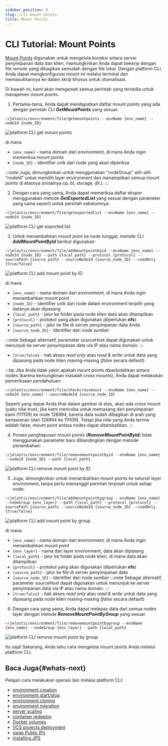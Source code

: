 ```yaml
---
sidebar_position: 9
slug: /cli-mount-points
title: Mount Points
---
```

# CLI Tutorial: Mount Points

[Mount Points](https://docs.dewacloud.com/docs/mount-points) digunakan untuk mengelola koneksi antara server penyimpanan data dan klien, memungkinkan Anda dapat bekerja dengan file remote yang dibagikan semudah dengan file lokal. Dengan platform CLI, Anda dapat mengkonfigurasi mount ini melalui terminal dan memasukkannya ke dalam skrip khusus untuk otomatisasi.

Di bawah ini, kami akan mengamati semua perintah yang tersedia untuk manajemen mount points.

1. Pertama-tama, Anda dapat mendapatkan daftar mount points yang ada dengan perintah CLI _**GetMountPoints**_ yang sesuai:

```
~/jelastic/environment/file/getmountpoints --envName {env_name} --nodeId {node_ID}
```

![platform CLI get mount points](#)

di mana

  * `{env_name}` \- nama domain dari environment, di mana Anda ingin memeriksa mount points
  * `{node_ID}` \- identifier unik dari node yang akan diperiksa 

:::note
Juga, dimungkinkan untuk menggunakan "nodeGroup" alih-alih "nodeId" untuk memilih layer environment dan menampilkan semua mount points di atasnya (misalnya cp, bl, storage, dll.). 
:::

2. Dengan cara yang sama, Anda dapat memeriksa daftar ekspor menggunakan metode _**GetExportedList**_ yang sesuai dengan parameter yang sama seperti untuk perintah sebelumnya:

```
~/jelastic/environment/file/getexportedlist --envName {env_name} --nodeId {node_ID}
```

![platform CLI get exported list](#)

3. Untuk menambahkan mount point ke node tunggal, metode CLI _**AddMountPointById**_ berikut digunakan:

```
~/jelastic/environment/file/addmountpointbyid --envName {env_name} --nodeId {node_ID} --path {local_path} --protocol {protocol} --sourcePath {source_path} --sourceNodeId {source_node_ID} --readOnly {true/false}
```

![platform CLI add mount point by ID](#)

di mana

  * `{env_name}` \- nama domain dari environment, di mana Anda ingin menambahkan mount point
  * `{node_ID}` \- identifier unik dari node dalam environment terpilih yang datanya akan dipasang
  * `{local_path}` \- jalur ke folder pada node klien data akan ditampilkan
  * `{protocol}` \- protokol yang akan digunakan (diperlukan **nfs**)
  * `{source_path}` \- jalur ke file di server penyimpanan data Anda
  * `{source_node_ID}` \- identifier dari node sumber 

  :::note
  Sebagai alternatif, parameter sourceHost dapat digunakan untuk menunjuk ke server penyimpanan data via IP atau nama domain.
  :::

  * `{true/false}` \- hak akses _read only_ atau _read & write_ untuk data yang dipasang pada node klien masing-masing (_false_ secara default) 

  :::tip
  Jika Anda tidak yakin apakah mount points diperbolehkan antara nodes (karena kemungkinan masalah cross mounts), Anda dapat melakukan pemeriksaan pendahuluan:
  ```
  ~/jelastic/environment/file/checkcrossmount --envName {env_name} --nodeId {env_name} --sourceNodeId {source_node_ID}
  ```
  Seperti yang dapat Anda lihat dalam gambar di atas, akan ada cross mount (yaitu nilai true), jika kami mencoba untuk memasang dari penyimpanan kami (111109) ke node 128994, karena data sudah dibagikan di arah yang berlawanan (dari 128994 ke 111109). Tetapi jika nilai yang Anda terima adalah false, mount point antara nodes dapat ditambahkan.
  :::
 
4. Proses penghapusan mount points (_**RemoveMountPointById**_) tidak menggunakan parameter baru dibandingkan dengan metode penambahan:

```
~/jelastic/environment/file/removemountpointbyid --envName {env_name} --nodeId {node_ID} --path {local_path}
```

![platform CLI remove mount point by ID](#)

5. Juga, dimungkinkan untuk menambahkan mount points ke seluruh layer environment, tanpa perlu memanggil perintah terpisah untuk setiap node:

```
~/jelastic/environment/file/addmountpointbygroup --envName {env_name} --nodeGroup {env_layer} --path {local_path} --protocol {protocol} --sourcePath {source_path} --sourceNodeId {source_node_ID} --readOnly {true/false}
```

![platform CLI add mount point by group](#)

di mana

  * `{env_name}` \- nama domain dari environment, di mana Anda ingin menambahkan mount point
  * `{env_layer}` \- nama dari layer environment, data akan dipasang
  * `{local_path}` \- jalur ke folder pada node klien, di mana data akan ditampilkan
  * `{protocol}` \- protokol yang akan digunakan (diperlukan **nfs**)
  * `{source_path}` \- jalur ke file di server penyimpanan data
  * `{source_node_ID}` \- identifier dari node sumber 
  :::note
  Sebagai alternatif, parameter sourceHost dapat digunakan untuk menunjuk ke server penyimpanan data via IP atau nama domain.
  :::
  * `{true/false}` \- hak akses _read only_ atau _read & write_ untuk data yang dipasang pada node klien masing-masing (_false_ secara default)

6. Dengan cara yang sama, Anda dapat melepas data dari semua nodes layer dengan metode _**RemoveMountPointByGroup**_ yang sesuai:

```
~/jelastic/environment/file/removemountpointbygroup --envName {env_name} --nodeGroup {env_layer} --path {local_path}
```

![platform CLI remove mount point by group](#)

Itu saja! Sekarang, Anda tahu cara mengelola mount points Anda melalui platform CLI.

## Baca Juga{#whats-next}

Pelajari cara melakukan operasi lain melalui platform CLI:

  * [environment creation](https://docs.dewacloud.com/docs/cli-create-environment/)
  * [environment start/stop](https://docs.dewacloud.com/docs/cli-environment-control/)
  * [environment cloning](https://docs.dewacloud.com/docs/cli-clone-environment/)
  * [environment migration](https://docs.dewacloud.com/docs/cli-environment-migration/)
  * [server scaling](https://docs.dewacloud.com/docs/cli-scaling/)
  * [container redeploy](https://docs.dewacloud.com/docs/cli-container-redeploy/)
  * [Docker volumes](https://docs.dewacloud.com/docs/cli-docker-volumes/)
  * [VCS projects deployment](https://docs.dewacloud.com/docs/cli-vcs-deploy/)
  * [swap Public IPs](https://docs.dewacloud.com/docs/cli-ip-swap/)
  * [installing JPS](https://docs.dewacloud.com/docs/cli-install-jps)